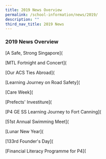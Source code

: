 ```yaml
---
title: 2019 News Overview
permalink: /school-information/news/2019/
description: ""
third_nav_title: 2019 News
---
```


### **2019 News Overview**


[A Safe, Strong Singapore](

[MTL Fortnight and Concert](

[Our ACS Ties Abroad](

[Learning Journey on Road Safety](

[Care Week](
  
[Prefects' Investiture](
  
[P4 GE SS Learning Journey to Fort Canning]( 
  
[51st Annual Swimming Meet](
  
[Lunar New Year](
  
[133rd Founder's Day]( 
  
[Financial Literacy Programme for P4](